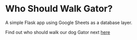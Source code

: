 # Who Should Walk Gator?

A simple Flask app using Google Sheets as a database layer.

Find out who should walk our dog Gator next [here](https://intense-crag-86117.herokuapp.com/)
